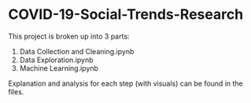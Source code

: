 # COVID-19-Social-Trends-Research

This project is broken up into 3 parts:

1. Data Collection and Cleaning.ipynb
2. Data Exploration.ipynb
3. Machine Learning.ipynb

Explanation and analysis for each step (with visuals) can be found in the files.
